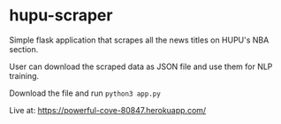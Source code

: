 # hupu-scraper

Simple flask application that scrapes all the news titles on HUPU's NBA section.

User can download the scraped data as JSON file and use them for NLP training.

Download the file and run ```python3 app.py```

Live at: https://powerful-cove-80847.herokuapp.com/
